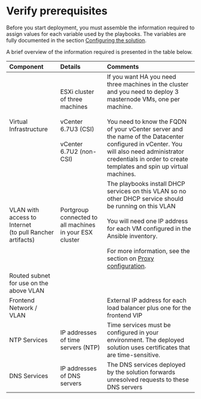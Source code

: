 # Verify prerequisites

Before you start deployment, you must assemble the information required to assign values for each
variable used by the playbooks. The variables are fully documented in the section
[Configuring the solution](../config-core/ansible-config).

A brief overview of the information required is presented in the table below.


|Component|Details|Comments|
|:-------|:---|:----------|
|Virtual Infrastructure|ESXi cluster of three machines<br><br>vCenter 6.7U3 (CSI)<br><br>vCenter 6.7U2 (non-CSI)|If you want HA you need three machines in the cluster and you need to deploy 3 masternode VMs, one per machine. <br><br>You need to know the FQDN of your vCenter server and the name of the Datacenter configured in vCenter. You will also need administrator credentials in order to create templates and spin up virtual machines.|
|VLAN with access to Internet <br>(to pull Rancher artifacts)|Portgroup connected to all machines in your ESX cluster|The playbooks install DHCP services on this VLAN so no other DHCP service should be running on this VLAN<br><br>You will need one IP address for each VM configured in the Ansible inventory.<br><br>For more information, see the section on [Proxy configuration](../config-core/proxy-config).|
|Routed subnet for use on the above VLAN|||
|Frontend Network / VLAN|  |External IP address for each load balancer plus one for the frontend VIP |
|NTP Services|IP addresses of time servers (NTP)|Time services must be configured in your environment. The deployed solution uses certificates that are time-sensitive.|
|DNS Services|IP addresses of DNS servers|The DNS services deployed by the solution forwards unresolved requests to these DNS servers|



